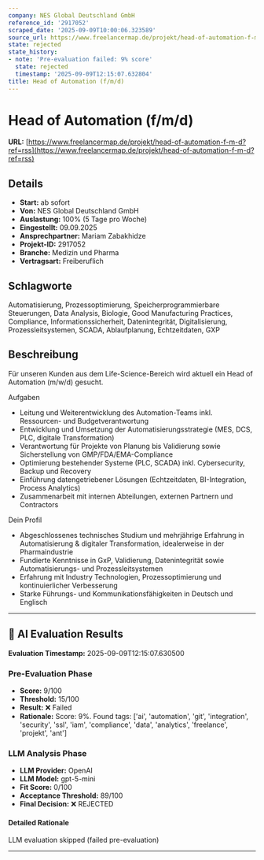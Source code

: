 ```yaml
---
company: NES Global Deutschland GmbH
reference_id: '2917052'
scraped_date: '2025-09-09T10:00:06.323589'
source_url: https://www.freelancermap.de/projekt/head-of-automation-f-m-d?ref=rss
state: rejected
state_history:
- note: 'Pre-evaluation failed: 9% score'
  state: rejected
  timestamp: '2025-09-09T12:15:07.632804'
title: Head of Automation (f/m/d)
---
```



# Head of Automation (f/m/d)
**URL:** [https://www.freelancermap.de/projekt/head-of-automation-f-m-d?ref=rss](https://www.freelancermap.de/projekt/head-of-automation-f-m-d?ref=rss)
## Details
- **Start:** ab sofort
- **Von:** NES Global Deutschland GmbH
- **Auslastung:** 100% (5 Tage pro Woche)
- **Eingestellt:** 09.09.2025
- **Ansprechpartner:** Mariam Zabakhidze
- **Projekt-ID:** 2917052
- **Branche:** Medizin und Pharma
- **Vertragsart:** Freiberuflich

## Schlagworte
Automatisierung, Prozessoptimierung, Speicherprogrammierbare Steuerungen, Data Analysis, Biologie, Good Manufacturing Practices, Compliance, Informationssicherheit, Datenintegrität, Digitalisierung, Prozessleitsystemen, SCADA, Ablaufplanung, Echtzeitdaten, GXP

## Beschreibung
Für unseren Kunden aus dem Life-Science-Bereich wird aktuell ein Head of Automation (m/w/d) gesucht.

Aufgaben
- Leitung und Weiterentwicklung des Automation-Teams inkl. Ressourcen- und Budgetverantwortung
- Entwicklung und Umsetzung der Automatisierungsstrategie (MES, DCS, PLC, digitale Transformation)
- Verantwortung für Projekte von Planung bis Validierung sowie Sicherstellung von GMP/FDA/EMA-Compliance
- Optimierung bestehender Systeme (PLC, SCADA) inkl. Cybersecurity, Backup und Recovery
- Einführung datengetriebener Lösungen (Echtzeitdaten, BI-Integration, Process Analytics)
- Zusammenarbeit mit internen Abteilungen, externen Partnern und Contractors

Dein Profil
- Abgeschlossenes technisches Studium und mehrjährige Erfahrung in Automatisierung & digitaler Transformation, idealerweise in der Pharmaindustrie
- Fundierte Kenntnisse in GxP, Validierung, Datenintegrität sowie Automatisierungs- und Prozessleitsystemen
- Erfahrung mit Industry Technologien, Prozessoptimierung und kontinuierlicher Verbesserung
- Starke Führungs- und Kommunikationsfähigkeiten in Deutsch und Englisch

---

## 🤖 AI Evaluation Results

**Evaluation Timestamp:** 2025-09-09T12:15:07.630500

### Pre-Evaluation Phase
- **Score:** 9/100
- **Threshold:** 15/100
- **Result:** ❌ Failed
- **Rationale:** Score: 9%. Found tags: ['ai', 'automation', 'git', 'integration', 'security', 'ssl', 'iam', 'compliance', 'data', 'analytics', 'freelance', 'projekt', 'ant']

### LLM Analysis Phase
- **LLM Provider:** OpenAI
- **LLM Model:** gpt-5-mini
- **Fit Score:** 0/100
- **Acceptance Threshold:** 89/100
- **Final Decision:** ❌ REJECTED

#### Detailed Rationale
LLM evaluation skipped (failed pre-evaluation)

---
